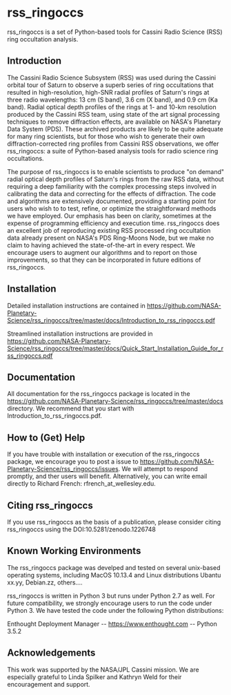 # rss_ringoccs
rss_ringoccs is a set of Python-based tools for Cassini Radio Science (RSS) ring occultation analysis.

## Introduction
The Cassini Radio Science Subsystem (RSS) was used during the Cassini orbital tour of Saturn to observe a superb series of ring occultations that resulted in high-resolution, high-SNR radial profiles of Saturn's rings at three radio wavelengths: 13 cm (S band), 3.6 cm (X band), and 0.9 cm (Ka band). Radial optical depth profiles of the rings at 1- and 10-km resolution produced by the Cassini RSS team, using state of the art signal processing techniques to remove diffraction effects, are available on NASA's Planetary Data System (PDS). These archived products are likely to be quite adequate for many ring scientists, but for those who wish to generate their own diffraction-corrected ring profiles from Cassini RSS observations, we offer rss_ringoccs: a suite of Python-based  analysis tools for radio science ring occultations.

The purpose of rss_ringoccs is to enable scientists to produce "on demand" radial optical depth profiles of Saturn's rings from the raw RSS data, without requiring a deep familiarity with the complex processing steps involved in calibrating the data and correcting for the effects of diffraction. The code and algorithms are extensively documented, providing a starting point for users who wish to to test, refine, or optimize the straightforward methods we have employed. Our emphasis has been on clarity, sometimes at the expense of programming efficiency and execution time. rss_ringoccs does an excellent job of reproducing existing RSS processed ring occultation data already present on NASA's PDS Ring-Moons Node, but we make no claim to having achieved the state-of-the-art in every respect. We encourage users to augment our algorithms and to report on those improvements, so that they can be  incorporated in future editions of rss_ringoccs. 

## Installation
Detailed installation instructions are contained in https://github.com/NASA-Planetary-Science/rss_ringoccs/tree/master/docs/Introduction_to_rss_ringoccs.pdf 

Streamlined installation instructions are provided in https://github.com/NASA-Planetary-Science/rss_ringoccs/tree/master/docs/Quick_Start_Installation_Guide_for_rss_ringoccs.pdf 
## Documentation
All documentation for the rss_ringoccs package is located in the https://github.com/NASA-Planetary-Science/rss_ringoccs/tree/master/docs
directory. We recommend that you start with Introduction_to_rss_ringoccs.pdf.

## How to (Get) Help
If you have trouble with installation or execution of the rss_ringoccs package, we encourage you to post a issue to https://github.com/NASA-Planetary-Science/rss_ringoccs/issues. We will attempt to respond promptly, and ther users will benefit. Alternatively, you can write email directly to Richard French: rfrench_at_wellesley.edu.
## Citing rss_ringoccs
If you use rss_ringoccs as the basis of a publication, please consider 
citing rss_ringoccs using the DOI:10.5281/zenodo.1226748

## Known Working Environments
The rss_ringoccs package was develped and tested on several unix-based operating systems, including MacOS 10.13.4 and Linux distributions Ubantu xx.yy, Debian.zz, others....

rss_ringoccs is written in Python 3 but runs under Python 2.7 as well. For future compatibility, we strongly encourage users to run the code under Python 3. We have tested the code under the following Python distributions:

Enthought Deployment Manager -- https://www.enthought.com -- Python 3.5.2

## Acknowledgements
This work was supported by the NASA/JPL Cassini mission. We are especially grateful 
to Linda Spilker and Kathryn Weld for their encouragement and support.
